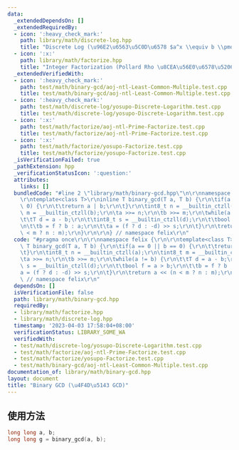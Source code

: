 ```yaml
---
data:
  _extendedDependsOn: []
  _extendedRequiredBy:
  - icon: ':heavy_check_mark:'
    path: library/math/discrete-log.hpp
    title: "Discrete Log (\u96E2\u6563\u5C0D\u6578 $a^x \\equiv b \\pmod m$)"
  - icon: ':x:'
    path: library/math/factorize.hpp
    title: "Integer Factorization (Pollard Rho \u8CEA\u56E0\u6578\u5206\u89E3)"
  _extendedVerifiedWith:
  - icon: ':heavy_check_mark:'
    path: test/math/binary-gcd/aoj-ntl-Least-Common-Multiple.test.cpp
    title: test/math/binary-gcd/aoj-ntl-Least-Common-Multiple.test.cpp
  - icon: ':heavy_check_mark:'
    path: test/math/discrete-log/yosupo-Discrete-Logarithm.test.cpp
    title: test/math/discrete-log/yosupo-Discrete-Logarithm.test.cpp
  - icon: ':x:'
    path: test/math/factorize/aoj-ntl-Prime-Factorize.test.cpp
    title: test/math/factorize/aoj-ntl-Prime-Factorize.test.cpp
  - icon: ':x:'
    path: test/math/factorize/yosupo-Factorize.test.cpp
    title: test/math/factorize/yosupo-Factorize.test.cpp
  _isVerificationFailed: true
  _pathExtension: hpp
  _verificationStatusIcon: ':question:'
  attributes:
    links: []
  bundledCode: "#line 2 \"library/math/binary-gcd.hpp\"\n\r\nnamespace felix {\r\n\
    \r\ntemplate<class T>\r\ninline T binary_gcd(T a, T b) {\r\n\tif(a == 0 || b ==\
    \ 0) {\r\n\t\treturn a | b;\r\n\t}\r\n\tint8_t n = __builtin_ctzll(a);\r\n\tint8_t\
    \ m = __builtin_ctzll(b);\r\n\ta >>= n;\r\n\tb >>= m;\r\n\twhile(a != b) {\r\n\
    \t\tT d = a - b;\r\n\t\tint8_t s = __builtin_ctzll(d);\r\n\t\tbool f = a > b;\r\
    \n\t\tb = f ? b : a;\r\n\t\ta = (f ? d : -d) >> s;\r\n\t}\r\n\treturn a << (n\
    \ < m ? n : m);\r\n}\r\n\r\n} // namespace felix\r\n"
  code: "#pragma once\r\n\r\nnamespace felix {\r\n\r\ntemplate<class T>\r\ninline\
    \ T binary_gcd(T a, T b) {\r\n\tif(a == 0 || b == 0) {\r\n\t\treturn a | b;\r\n\
    \t}\r\n\tint8_t n = __builtin_ctzll(a);\r\n\tint8_t m = __builtin_ctzll(b);\r\n\
    \ta >>= n;\r\n\tb >>= m;\r\n\twhile(a != b) {\r\n\t\tT d = a - b;\r\n\t\tint8_t\
    \ s = __builtin_ctzll(d);\r\n\t\tbool f = a > b;\r\n\t\tb = f ? b : a;\r\n\t\t\
    a = (f ? d : -d) >> s;\r\n\t}\r\n\treturn a << (n < m ? n : m);\r\n}\r\n\r\n}\
    \ // namespace felix\r\n"
  dependsOn: []
  isVerificationFile: false
  path: library/math/binary-gcd.hpp
  requiredBy:
  - library/math/factorize.hpp
  - library/math/discrete-log.hpp
  timestamp: '2023-04-03 17:58:04+08:00'
  verificationStatus: LIBRARY_SOME_WA
  verifiedWith:
  - test/math/discrete-log/yosupo-Discrete-Logarithm.test.cpp
  - test/math/factorize/aoj-ntl-Prime-Factorize.test.cpp
  - test/math/factorize/yosupo-Factorize.test.cpp
  - test/math/binary-gcd/aoj-ntl-Least-Common-Multiple.test.cpp
documentation_of: library/math/binary-gcd.hpp
layout: document
title: "Binary GCD (\u4F4D\u5143 GCD)"
---
```


## 使用方法
```cpp
long long a, b;
long long g = binary_gcd(a, b);
```

